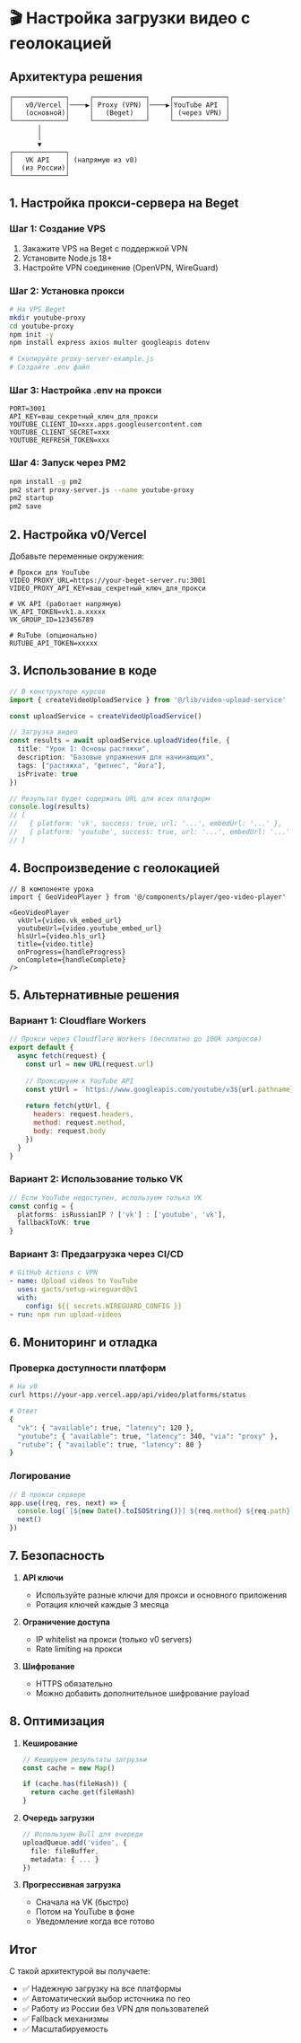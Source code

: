 # 🎬 Настройка загрузки видео с геолокацией

## Архитектура решения

```
┌─────────────┐     ┌─────────────┐     ┌─────────────┐
│   v0/Vercel │────▶│ Proxy (VPN) │────▶│YouTube API  │
│   (основной)│     │   (Beget)   │     │ (через VPN) │
└─────────────┘     └─────────────┘     └─────────────┘
       │                                         
       │                                         
       ▼                                         
┌─────────────┐                                 
│   VK API    │ (напрямую из v0)               
│  (из России)│                                 
└─────────────┘                                 
```

## 1. Настройка прокси-сервера на Beget

### Шаг 1: Создание VPS
1. Закажите VPS на Beget с поддержкой VPN
2. Установите Node.js 18+
3. Настройте VPN соединение (OpenVPN, WireGuard)

### Шаг 2: Установка прокси
```bash
# На VPS Beget
mkdir youtube-proxy
cd youtube-proxy
npm init -y
npm install express axios multer googleapis dotenv

# Скопируйте proxy-server-example.js
# Создайте .env файл
```

### Шаг 3: Настройка .env на прокси
```env
PORT=3001
API_KEY=ваш_секретный_ключ_для_прокси
YOUTUBE_CLIENT_ID=xxx.apps.googleusercontent.com
YOUTUBE_CLIENT_SECRET=xxx
YOUTUBE_REFRESH_TOKEN=xxx
```

### Шаг 4: Запуск через PM2
```bash
npm install -g pm2
pm2 start proxy-server.js --name youtube-proxy
pm2 startup
pm2 save
```

## 2. Настройка v0/Vercel

Добавьте переменные окружения:

```env
# Прокси для YouTube
VIDEO_PROXY_URL=https://your-beget-server.ru:3001
VIDEO_PROXY_API_KEY=ваш_секретный_ключ_для_прокси

# VK API (работает напрямую)
VK_API_TOKEN=vk1.a.xxxxx
VK_GROUP_ID=123456789

# RuTube (опционально)
RUTUBE_API_TOKEN=xxxxx
```

## 3. Использование в коде

```typescript
// В конструкторе курсов
import { createVideoUploadService } from '@/lib/video-upload-service'

const uploadService = createVideoUploadService()

// Загрузка видео
const results = await uploadService.uploadVideo(file, {
  title: "Урок 1: Основы растяжки",
  description: "Базовые упражнения для начинающих",
  tags: ["растяжка", "фитнес", "йога"],
  isPrivate: true
})

// Результат будет содержать URL для всех платформ
console.log(results)
// [
//   { platform: 'vk', success: true, url: '...', embedUrl: '...' },
//   { platform: 'youtube', success: true, url: '...', embedUrl: '...' }
// ]
```

## 4. Воспроизведение с геолокацией

```tsx
// В компоненте урока
import { GeoVideoPlayer } from '@/components/player/geo-video-player'

<GeoVideoPlayer
  vkUrl={video.vk_embed_url}
  youtubeUrl={video.youtube_embed_url}
  hlsUrl={video.hls_url}
  title={video.title}
  onProgress={handleProgress}
  onComplete={handleComplete}
/>
```

## 5. Альтернативные решения

### Вариант 1: Cloudflare Workers
```javascript
// Прокси через Cloudflare Workers (бесплатно до 100k запросов)
export default {
  async fetch(request) {
    const url = new URL(request.url)
    
    // Проксируем к YouTube API
    const ytUrl = `https://www.googleapis.com/youtube/v3${url.pathname}${url.search}`
    
    return fetch(ytUrl, {
      headers: request.headers,
      method: request.method,
      body: request.body
    })
  }
}
```

### Вариант 2: Использование только VK
```typescript
// Если YouTube недоступен, используем только VK
const config = {
  platforms: isRussianIP ? ['vk'] : ['youtube', 'vk'],
  fallbackToVK: true
}
```

### Вариант 3: Предзагрузка через CI/CD
```yaml
# GitHub Actions с VPN
- name: Upload videos to YouTube
  uses: gacts/setup-wireguard@v1
  with:
    config: ${{ secrets.WIREGUARD_CONFIG }}
- run: npm run upload-videos
```

## 6. Мониторинг и отладка

### Проверка доступности платформ
```bash
# На v0
curl https://your-app.vercel.app/api/video/platforms/status

# Ответ
{
  "vk": { "available": true, "latency": 120 },
  "youtube": { "available": true, "latency": 340, "via": "proxy" },
  "rutube": { "available": true, "latency": 80 }
}
```

### Логирование
```typescript
// В прокси сервере
app.use((req, res, next) => {
  console.log(`[${new Date().toISOString()}] ${req.method} ${req.path}`)
  next()
})
```

## 7. Безопасность

1. **API ключи**
   - Используйте разные ключи для прокси и основного приложения
   - Ротация ключей каждые 3 месяца

2. **Ограничение доступа**
   - IP whitelist на прокси (только v0 servers)
   - Rate limiting на прокси

3. **Шифрование**
   - HTTPS обязательно
   - Можно добавить дополнительное шифрование payload

## 8. Оптимизация

1. **Кеширование**
   ```typescript
   // Кешируем результаты загрузки
   const cache = new Map()
   
   if (cache.has(fileHash)) {
     return cache.get(fileHash)
   }
   ```

2. **Очередь загрузки**
   ```typescript
   // Используем Bull для очереди
   uploadQueue.add('video', {
     file: fileBuffer,
     metadata: { ... }
   })
   ```

3. **Прогрессивная загрузка**
   - Сначала на VK (быстро)
   - Потом на YouTube в фоне
   - Уведомление когда все готово

## Итог

С такой архитектурой вы получаете:
- ✅ Надежную загрузку на все платформы
- ✅ Автоматический выбор источника по гео
- ✅ Работу из России без VPN для пользователей
- ✅ Fallback механизмы
- ✅ Масштабируемость